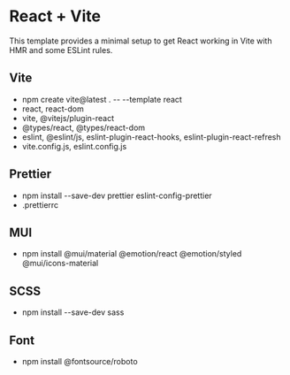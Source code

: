 # React + Vite

This template provides a minimal setup to get React working in Vite with HMR and some ESLint rules.

## Vite

- npm create vite@latest . -- --template react
 - react, react-dom
 - vite, @vitejs/plugin-react
 - @types/react, @types/react-dom
 - eslint, @eslint/js, eslint-plugin-react-hooks, eslint-plugin-react-refresh
 - vite.config.js, eslint.config.js

## Prettier
- npm install --save-dev prettier eslint-config-prettier
 - .prettierrc

## MUI
- npm install @mui/material @emotion/react @emotion/styled @mui/icons-material

## SCSS
- npm install --save-dev sass 

## Font
- npm install @fontsource/roboto